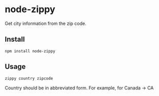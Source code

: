 # node-zippy

Get city information from the zip code.

## Install

```
npm install node-zippy
```

## Usage 

```
zippy country zipcode
```

Country should be in abbreviated form. For example, for Canada -> CA 

